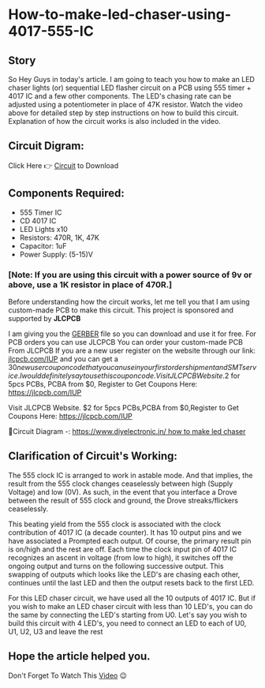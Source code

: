 # How-to-make-led-chaser-using-4017-555-IC

## Story
So Hey Guys in today's article. I am going to teach you how to make an LED chaser lights (or) sequential LED flasher circuit on a PCB using 555 timer + 4017 IC and a few other components. The LED's chasing rate can be adjusted using a potentiometer in place of 47K resistor. Watch the video above for detailed step by step instructions on how to build this circuit. Explanation of how the circuit works is also included in the video.

## Circuit Digram:
Click Here 👉 [Circuit](https://hackster.imgix.net/uploads/attachments/1510679/how_to_make_led_chaser_using_4017__555_ic_FDq8gthUte.jpg?auto=compress%2Cformat&w=740&h=555&fit=max) to Download 

## Components Required:

- 555 Timer IC
- CD 4017 IC
- LED Lights x10
- Resistors: 470R, 1K, 47K
- Capacitor: 1uF
- Power Supply: (5-15)V

### [**Note:** If you are using this circuit with a power source of 9v or above, use a 1K resistor in place of 470R.]

Before understanding how the circuit works, let me tell you that I am using custom-made PCB to make this circuit. This project is sponsored and supported by **JLCPCB**

I am giving you the [GERBER](https://drive.google.com/file/d/1g8yUV7svSjjogvvT0ocSby0MqJf7af-O/view) file so you can download and use it for free. For PCB orders you can use JLCPCB You can order your custom-made PCB From JLCPCB If you are a new user register on the website through our link: [jlcpcb.com/IUP](https://jlcpcb.com/IUP) and you can get a $30 new user coupon code that you can use in your first order shipment and SMT service. I would definitely say to use this coupon code. Visit JLCPCB Website.$2 for 5pcs PCBs, PCBA from $0, Register to Get Coupons Here: https://jlcpcb.com/IUP

Visit JLCPCB Website.
$2 for 5pcs PCBs,PCBA from $0,Register to Get Coupons Here: https://jlcpcb.com/IUP

🔹Circuit Diagram -: [https://www.diyelectronic.in/ how to make led chaser](https://drive.google.com/file/d/1JYaFuv81A0njhFXOW6IAwMsvgdeTNqGH/view)

## Clarification of Circuit's Working:

The 555 clock IC is arranged to work in astable mode. And that implies, the result from the 555 clock changes ceaselessly between high (Supply Voltage) and low (0V). As such, in the event that you interface a Drove between the result of 555 clock and ground, the Drove streaks/flickers ceaselessly.

This beating yield from the 555 clock is associated with the clock contribution of 4017 IC (a decade counter). It has 10 output pins and we have associated a Prompted each output. Of course, the primary result pin is on/high and the rest are off. Each time the clock input pin of 4017 IC recognizes an ascent in voltage (from low to high), it switches off the ongoing output and turns on the following successive output. This swapping of outputs which looks like the LED's are chasing each other, continues until the last LED and then the output resets back to the first LED.

For this LED chaser circuit, we have used all the 10 outputs of 4017 IC. But if you wish to make an LED chaser circuit with less than 10 LED's, you can do the same by connecting the LED's starting from U0. Let's say you wish to build this circuit with 4 LED's, you need to connect an LED to each of U0, U1, U2, U3 and leave the rest


## Hope the article helped you.
Don't Forget To Watch This [Video](https://youtu.be/uU5wZuaDGmY) 😉
